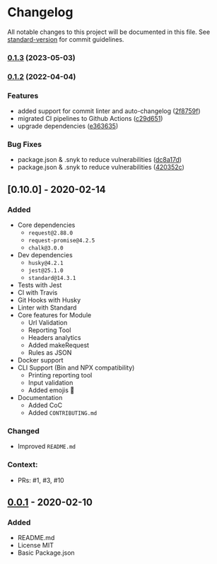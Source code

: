 # Changelog

All notable changes to this project will be documented in this file. See [standard-version](https://github.com/conventional-changelog/standard-version) for commit guidelines.

### [0.1.3](https://github.com/ulisesGascon/check-my-headers/compare/v0.1.2...v0.1.3) (2023-05-03)

### [0.1.2](https://github.com/ulisesGascon/check-my-headers/compare/v0.1.1...v0.1.2) (2022-04-04)


### Features

* added support for commit linter and auto-changelog ([2f8759f](https://github.com/ulisesGascon/check-my-headers/commits/2f8759f33abd28a8c98dae54a0888e408dd43b2b))
* migrated CI pipelines to Github Actions ([c29d651](https://github.com/ulisesGascon/check-my-headers/commits/c29d6514322b5c181a7fa7db1ad323c61cae3b4b))
* upgrade dependencies ([e363635](https://github.com/ulisesGascon/check-my-headers/commits/e3636353e96d7674258c5622886bb3f3786cd94a))


### Bug Fixes

* package.json & .snyk to reduce vulnerabilities ([dc8a17d](https://github.com/ulisesGascon/check-my-headers/commits/dc8a17d3137f6500f56123757e1da13fa1291c3e))
* package.json & .snyk to reduce vulnerabilities ([420352c](https://github.com/ulisesGascon/check-my-headers/commits/420352c4ee3b8458775a218e812be2c82e8a8b57))

## [0.10.0] - 2020-02-14

### Added

- Core dependencies
  - `request@2.88.0`
  - `request-promise@4.2.5`
  - `chalk@3.0.0`
- Dev dependencies
  - `husky@4.2.1`
  - `jest@25.1.0`
  - `standard@14.3.1`
- Tests with Jest
- CI with Travis
- Git Hooks with Husky
- Linter with Standard
- Core features for Module
  - Url Validation
  - Reporting Tool
  - Headers analytics
  - Added makeRequest
  - Rules as JSON
- Docker support
- CLI Support (Bin and NPX compatibility)
  - Printing reporting tool
  - Input validation
  - Added emojis 🎉
- Documentation
  - Added CoC
  - Added `CONTRIBUTING.md`

### Changed

- Improved `README.md`


### Context:
- PRs: #1, #3, #10

## [0.0.1] - 2020-02-10

### Added

- README.md
- License MIT
- Basic Package.json

[Unreleased]: https://github.com/ulisesgascon/check-my-headers/compare/v1.0.0...HEAD
[0.0.1]: https://github.com/ulisesgascon/check-my-headers/releases/tag/v0.0.1